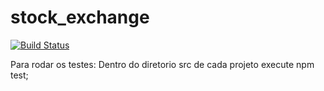 # stock_exchange   
[![Build Status](https://travis-ci.com/brunovitorprado/stock-portifolio-microservice.svg?branch=master)](https://travis-ci.com/brunovitorprado/stock-portifolio-microservice)   

Para rodar os testes: Dentro do diretorio src de cada projeto execute npm test;

